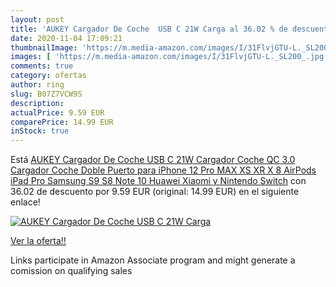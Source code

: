 ```yaml
---
layout: post
title: 'AUKEY Cargador De Coche  USB C 21W Carga al 36.02 % de descuento'
date: 2020-11-04 17:09:21
thumbnailImage: 'https://m.media-amazon.com/images/I/31FlvjGTU-L._SL200_.jpg'
images: [ 'https://m.media-amazon.com/images/I/31FlvjGTU-L._SL200_.jpg' ]
comments: true
category: ofertas
author: ring
slug: B07Z7VCW9S
description:
actualPrice: 9.59 EUR
comparePrice: 14.99 EUR
inStock: true
---
```


Está [AUKEY Cargador De Coche  USB C 21W Cargador Coche QC 3.0  Cargador Coche Doble Puerto para iPhone 12 Pro MAX XS XR X 8  AirPods  iPad Pro  Samsung S9 S8 Note 10  Huawei  Xiaomi  y Nintendo Switch](https://www.amazon.es/dp/B07Z7VCW9S/?tag=tolees-21) con 36.02 de descuento por 9.59 EUR (original: 14.99 EUR) en el siguiente enlace!

[![AUKEY Cargador De Coche  USB C 21W Carga](https://m.media-amazon.com/images/I/31FlvjGTU-L._SL200_.jpg)](https://www.amazon.es/dp/B07Z7VCW9S/?tag=tolees-21)

[Ver la oferta!!](https://www.amazon.es/dp/B07Z7VCW9S/?tag=tolees-21)

Links participate in Amazon Associate program and might generate a comission on qualifying sales


